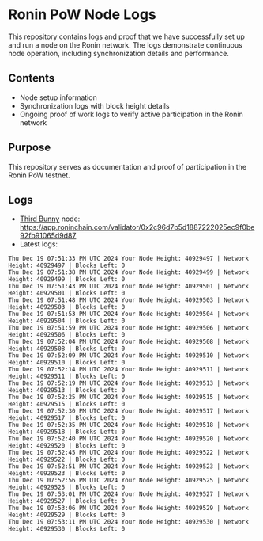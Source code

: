 # Ronin PoW Node Logs

This repository contains logs and proof that we have successfully set up and run a node on the Ronin network. The logs demonstrate continuous node operation, including synchronization details and performance.

## Contents

- Node setup information
- Synchronization logs with block height details
- Ongoing proof of work logs to verify active participation in the Ronin network

## Purpose

This repository serves as documentation and proof of participation in the Ronin PoW testnet.

## Logs

- [Third Bunny](https://thirdbunny.xyz/) node: https://app.roninchain.com/validator/0x2c96d7b5d1887222025ec9f0be92fb91065d9d87
- Latest logs:
```
Thu Dec 19 07:51:33 PM UTC 2024 Your Node Height: 40929497 | Network Height: 40929497 | Blocks Left: 0
Thu Dec 19 07:51:38 PM UTC 2024 Your Node Height: 40929499 | Network Height: 40929499 | Blocks Left: 0
Thu Dec 19 07:51:43 PM UTC 2024 Your Node Height: 40929501 | Network Height: 40929501 | Blocks Left: 0
Thu Dec 19 07:51:48 PM UTC 2024 Your Node Height: 40929503 | Network Height: 40929503 | Blocks Left: 0
Thu Dec 19 07:51:53 PM UTC 2024 Your Node Height: 40929504 | Network Height: 40929504 | Blocks Left: 0
Thu Dec 19 07:51:59 PM UTC 2024 Your Node Height: 40929506 | Network Height: 40929506 | Blocks Left: 0
Thu Dec 19 07:52:04 PM UTC 2024 Your Node Height: 40929508 | Network Height: 40929508 | Blocks Left: 0
Thu Dec 19 07:52:09 PM UTC 2024 Your Node Height: 40929510 | Network Height: 40929510 | Blocks Left: 0
Thu Dec 19 07:52:14 PM UTC 2024 Your Node Height: 40929511 | Network Height: 40929511 | Blocks Left: 0
Thu Dec 19 07:52:19 PM UTC 2024 Your Node Height: 40929513 | Network Height: 40929513 | Blocks Left: 0
Thu Dec 19 07:52:25 PM UTC 2024 Your Node Height: 40929515 | Network Height: 40929515 | Blocks Left: 0
Thu Dec 19 07:52:30 PM UTC 2024 Your Node Height: 40929517 | Network Height: 40929517 | Blocks Left: 0
Thu Dec 19 07:52:35 PM UTC 2024 Your Node Height: 40929518 | Network Height: 40929518 | Blocks Left: 0
Thu Dec 19 07:52:40 PM UTC 2024 Your Node Height: 40929520 | Network Height: 40929520 | Blocks Left: 0
Thu Dec 19 07:52:45 PM UTC 2024 Your Node Height: 40929522 | Network Height: 40929522 | Blocks Left: 0
Thu Dec 19 07:52:51 PM UTC 2024 Your Node Height: 40929523 | Network Height: 40929523 | Blocks Left: 0
Thu Dec 19 07:52:56 PM UTC 2024 Your Node Height: 40929525 | Network Height: 40929525 | Blocks Left: 0
Thu Dec 19 07:53:01 PM UTC 2024 Your Node Height: 40929527 | Network Height: 40929527 | Blocks Left: 0
Thu Dec 19 07:53:06 PM UTC 2024 Your Node Height: 40929529 | Network Height: 40929529 | Blocks Left: 0
Thu Dec 19 07:53:11 PM UTC 2024 Your Node Height: 40929530 | Network Height: 40929530 | Blocks Left: 0
```
